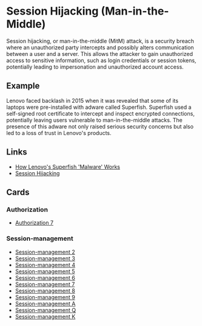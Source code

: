 # Session Hijacking (Man-in-the-Middle)
Session hijacking, or man-in-the-middle (MitM) attack, is a security breach where an unauthorized party intercepts and possibly alters communication between a user and a server. This allows the attacker to gain unauthorized access to sensitive information, such as login credentials or session tokens, potentially leading to impersonation and unauthorized account access.

## Example
Lenovo faced backlash in 2015 when it was revealed that some of its laptops were pre-installed with adware called Superfish. Superfish used a self-signed root certificate to intercept and inspect encrypted connections, potentially leaving users vulnerable to man-in-the-middle attacks. The presence of this adware not only raised serious security concerns but also led to a loss of trust in Lenovo's products.

## Links
- [How Lenovo's Superfish 'Malware' Works](https://www.forbes.com/sites/thomasbrewster/2015/02/19/superfish-need-to-know/)
- [Session Hijacking](https://usa.kaspersky.com/resource-center/definitions/what-is-session-hijacking)

## Cards
### Authorization
- [Authorization 7](/authorization/7)

### Session-management
- [Session-management 2](/session-management/2)
- [Session-management 3](/session-management/3)
- [Session-management 4](/session-management/4)
- [Session-management 5](/session-management/5)
- [Session-management 6](/session-management/6)
- [Session-management 7](/session-management/7)
- [Session-management 8](/session-management/8)
- [Session-management 9](/session-management/9)
- [Session-management A](/session-management/A)
- [Session-management Q](/session-management/Q)
- [Session-management K](/session-management/K)
